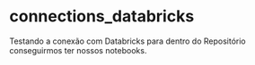 # connections_databricks
Testando a conexão com Databricks para dentro do Repositório conseguirmos ter nossos notebooks.
